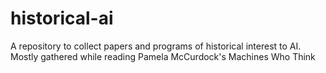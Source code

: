 # historical-ai
A repository to collect papers and programs of historical interest to AI. Mostly gathered while reading Pamela McCurdock's Machines Who Think
